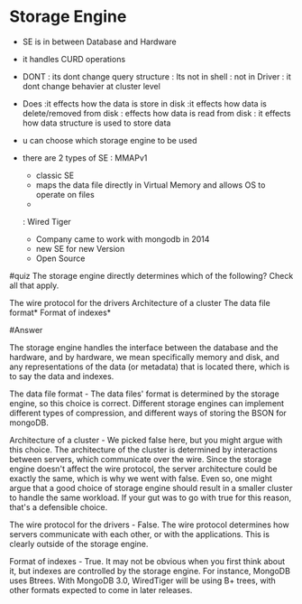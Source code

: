 # Storage Engine 
 - SE is in between Database and Hardware
 - it handles CURD operations
 - DONT : its dont change query structure
        : Its not in shell
	: not in Driver
	: it dont change behavier at cluster level
 
 - Does :it effects how the data is store in disk
        :it effects how data is delete/removed from disk
	: effects how data is read from disk
	: it effects how data structure is used to store data

 - u can choose which storage engine to be used
 - there are 2 types of SE
   : MMAPv1
     - classic SE
     -  maps the data file directly in Virtual Memory and allows OS to operate on files
     -
   : Wired Tiger
     - Company came to work with mongodb in 2014
     - new SE for new Version
     - Open Source
     
#quiz
The storage engine directly determines which of the following? Check all that apply.

The wire protocol for the drivers
Architecture of a cluster
The data file format*
Format of indexes*

#Answer

The storage engine handles the interface between the database and the hardware, and by hardware, we mean specifically memory and disk, and any representations of the data (or metadata) that is located there, which is to say the data and indexes.

The data file format - The data files' format is determined by the storage engine, so this choice is correct. Different storage engines can implement different types of compression, and different ways of storing the BSON for mongoDB.

Architecture of a cluster - We picked false here, but you might argue with this choice. The architecture of the cluster is determined by interactions between servers, which communicate over the wire. Since the storage engine doesn't affect the wire protocol, the server architecture could be exactly the same, which is why we went with false. Even so, one might argue that a good choice of storage engine should result in a smaller cluster to handle the same workload. If your gut was to go with true for this reason, that's a defensible choice.

The wire protocol for the drivers - False. The wire protocol determines how servers communicate with each other, or with the applications. This is clearly outside of the storage engine.

Format of indexes - True. It may not be obvious when you first think about it, but indexes are controlled by the storage engine. For instance, MongoDB uses Btrees. With MongoDB 3.0, WiredTiger will be using B+ trees, with other formats expected to come in later releases.

